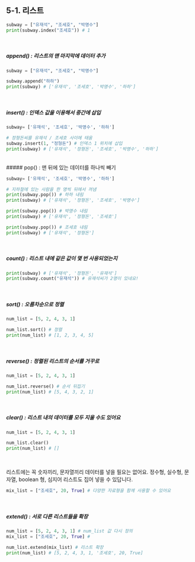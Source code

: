 ## 5-1. 리스트

```py
subway = ["유재석", "조세호", "박명수"]
print(subway.index("조세호")) # 1
```

<br>

##### append() : 리스트의 맨 마지막에 데이터 추가

```py
subway = ["유재석", "조세호", "박명수"]

subway.append("하하")
print(subway) # ['유재석', '조세호', '박명수', '하하']
```

<br>

##### insert() : 인덱스 값을 이용해서 중간에 삽입

```py
subway= ['유재석', '조세호', '박명수', '하하']

# 정형돈씨를 유재석 / 조세호 사이에 태움
subway.insert(1, "정형돈") # 인덱스 1 위치에 삽입
print(subway) # ['유재석', '정형돈', '조세호', '박명수', '하하']
```

<br>
##### pop() : 맨 뒤에 있는 데이터를 하나씩 빼기

```py
subway= ['유재석', '조세호', '박명수', '하하']

# 지하철에 있는 사람을 한 명씩 뒤에서 꺼냄
print(subway.pop()) # 하하 내림
print(subway) # ['유재석', '정형돈', '조세호', '박명수']

print(subway.pop()) # 박명수 내림
print(subway) # ['유재석', '정형돈', '조세호']

print(subway.pop()) # 조세호 내림
print(subway) # ['유재석', '정형돈']
```

<br>

##### count() : 리스트 내에 같은 값이 몇 번 사용되었는지

```py
print(subway) # ['유재석', '정형돈', '유재석']
print(subway.count("유재석")) # 유재석씨가 2명이 있네요!
```

<br>

##### sort() : 오름차순으로 정렬

```py
num_list = [5, 2, 4, 3, 1]

num_list.sort() # 정렬
print(num_list) # [1, 2, 3, 4, 5]
```

<br>

##### reverse() : 정렬된 리스트의 순서를 거꾸로

```py
num_list = [5, 2, 4, 3, 1]

num_list.reverse() # 순서 뒤집기
print(num_list) # [5, 4, 3, 2, 1]
```

<br>

##### clear() : 리스트 내의 데이터를 모두 지울 수도 있어요

```py
num_list = [5, 2, 4, 3, 1]

num_list.clear()
print(num_list) # []
```

<br>

리스트에는 꼭 숫자끼리, 문자열끼리 데이터를 넣을 필요는 없어요. 정수형, 실수형, 문자열, boolean 형, 심지어 리스트도 집어 넣을 수 있답니다.

```py
mix_list = ["조세호", 20, True] # 다양한 자료형을 함께 사용할 수 있어요
```

<br>

##### extend() : 서로 다른 리스트들을 확장

```py
num_list = [5, 2, 4, 3, 1] # num_list 값 다시 정의
mix_list = ["조세호", 20, True] #

num_list.extend(mix_list) # 리스트 확장
print(num_list) # [5, 2, 4, 3, 1, '조세호', 20, True]
```
